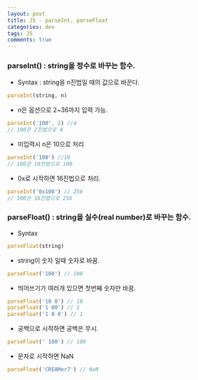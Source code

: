 ```yaml
---  
layout: post
title: JS - parseInt, parseFloat
categories: dev
tags: JS
comments: true
---
```


### parseInt() : string을 정수로 바꾸는 함수.

- Syntax : string을 n진법일 때의 값으로 바꾼다.
```javascript
parseInt(string, n)
```
- n은 옵션으로 2~36까지 입력 가능. 
```javascript
parseInt('100', 2) //4 
// 100은 2진법으로 4
```
- 미입력시 n은 10으로 처리
```javascript
parseInt('100') //10 
// 100은 10진법으로 100
```

- 0x로 시작하면 16진법으로 처리.
```javascript
parseInt('0x100') // 256
// 100은 16진법으로 256
```

### parseFloat() : string을 실수(real number)로 바꾸는 함수.

- Syntax
```javascript
parseFloat(string)
```

- string이 숫자 일때 숫자로 바꿈.
```javascript
parseFloat('100') // 100
```

- 띄어쓰기가 여러개 있으면 첫번째 숫자만 바꿈.
```javascript
parseFloat('10 0') // 10
parseFloat('1 00') // 1
parseFloat('1 0 0') // 1
```

- 공백으로 시작하면 공백은 무시.
```javascript
parseFloat(' 100') // 100
```

- 문자로 시작하면 NaN
```javascript
parseFloat('CREAMer7') // NaN
```